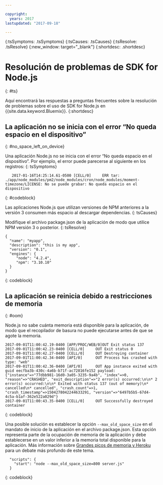 ```yaml
---

copyright:
  years: 2017
lastupdated: "2017-09-18"

---
```


{:tsSymptoms: .tsSymptoms}
{:tsCauses: .tsCauses}
{:tsResolve: .tsResolve}
{:new_window: target="_blank"}
{:shortdesc: .shortdesc}

# Resolución de problemas de SDK for Node.js
{: #ts}


Aquí encontrará las respuestas a preguntas frecuentes sobre la resolución de problemas sobre el uso de SDK for Node.js en {{site.data.keyword.Bluemix}}.
{:shortdesc}

## La aplicación no se inicia con el error “No queda espacio en el dispositivo”
{: #no_space_left_on_device}


Una aplicación Node.js no se inicia con el error “No queda espacio en el dispositivo”. Por ejemplo, el error puede parecerse al siguiente en los registros:
{: tsSymptoms}

```
   2017-01-16T14:25:14.61-0500 [CELL/0]     ERR tar: ./app/node_modules/pm2/node_modules/cron/node_modules/moment-timezone/LICENSE: No se puede grabar: No queda espacio en el dispositivo

```
{: #codeblock}

Las aplicaciones Node.js que utilizan versiones de NPM anteriores a la versión 3 consumen más espacio al descargar dependencias.
{: tsCauses}

Modifique el archivo package.json de la aplicación de modo que utilice NPM versión 3 o posterior.
{: tsResolve}

```
{
  "name": "myapp",
  "description": "this is my app",
  "version": "0.1",
  "engines": {
     "node": "4.2.4",
     "npm": "3.10.10"
  }
}
```
{: codeblock}

## La aplicación se reinicia debido a restricciones de memoria
{: #oom}

Node.js no sabe cuánta memoria está disponible para la aplicación, de modo que el recopilador de basura no puede ejecutarse antes de que se agote la memoria.

```
2017-09-01T11:00:42.19-0400 [APP/PROC/WEB/0]OUT Exit status 137
2017-09-01T11:00:42.23-0400 [CELL/0]     OUT Exit status 0
2017-09-01T11:00:42.27-0400 [CELL/0]     OUT Destroying container
2017-09-01T11:00:42.34-0400 [API/0]      OUT Process has crashed with type: "web"
2017-09-01T11:00:42.36-0400 [API/0]      OUT App instance exited with guid eecfba3b-430c-4a6b-b71f-ac72816fe152 payload: {"instance"=>"77dbb981-16d0-3a05-3235-9a4b", "index"=>0, "reason"=>"CRASHED", "exit_description"=>"2 error(s) occurred:\n\n* 2 error(s) occurred:\n\n* Exited with status 137 (out of memory)\n* cancelled\n* cancelled", "crash_count"=>1, "crash_timestamp"=>1504278042244633291, "version"=>"6497b5b5-67d4-4c5a-b1af-362e522a029d"}
2017-09-01T11:00:43.35-0400 [CELL/0]     OUT Successfully destroyed container
```
{: codeblock}

Una posible solución es establecer la opción `--max_old_space_size` en el mandato de inicio de la aplicación en el archivo package.json. Esta opción representa parte de la ocupación de memoria de la aplicación y debe establecerse en un valor inferior a la memoria total disponible para la aplicación. Más información sobre [Grandes picos de memoria y Heroku](https://github.com/nodejs/node/issues/3370) para un debate más profundo de este tema.
```
  "scripts": {
    "start": "node --max_old_space_size=800 server.js"
  }
```
{: codeblock}
